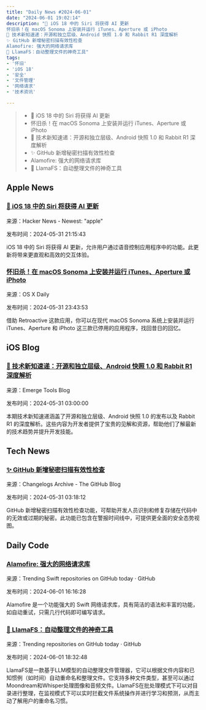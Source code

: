 ```yaml
---
title: "Daily News #2024-06-01"
date: "2024-06-01 19:02:14"
description: "🤯 iOS 18 中的 Siri 将获得 AI 更新
怀旧杀！在 macOS Sonoma 上安装并运行 iTunes、Aperture 或 iPhoto
🌟 技术新知速递：开源和独立层级、Android 快照 1.0 和 Rabbit R1 深度解析
✨ GitHub 新增秘密扫描有效性检查
Alamofire: 强大的网络请求库
🦙 LlamaFS：自动整理文件的神奇工具"
tags: 
- '怀旧'
- 'iOS 18'
- '安全'
- '文件管理'
- '网络请求'
- '技术资讯'

---
```


> - 🤯 iOS 18 中的 Siri 将获得 AI 更新
> - 怀旧杀！在 macOS Sonoma 上安装并运行 iTunes、Aperture 或 iPhoto
> - 🌟 技术新知速递：开源和独立层级、Android 快照 1.0 和 Rabbit R1 深度解析
> - ✨ GitHub 新增秘密扫描有效性检查
> - Alamofire: 强大的网络请求库
> - 🦙 LlamaFS：自动整理文件的神奇工具

## Apple News

### [🤯 iOS 18 中的 Siri 将获得 AI 更新](https://www.bloomberg.com/news/articles/2024-05-30/apple-ios-18-siri-ai-update-will-let-users-control-features-in-apps-with-voice)

来源：Hacker News - Newest: "apple"

发布时间：2024-05-31 21:15:43

iOS 18 中的 Siri 将获得 AI 更新，允许用户通过语音控制应用程序中的功能。此更新将带来更直观和高效的交互体验。

### [怀旧杀！在 macOS Sonoma 上安装并运行 iTunes、Aperture 或 iPhoto](https://osxdaily.com/2024/05/31/install-run-itunes-aperture-or-iphoto-in-macos-sonoma-with-retroactive/)

来源：OS X Daily

发布时间：2024-05-31 23:43:53

借助 Retroactive 这款应用，你可以在现代 macOS Sonoma 系统上安装并运行 iTunes、Aperture 和 iPhoto 这三款已停用的应用程序，找回昔日的回忆。

## iOS Blog

### [🌟 技术新知速递：开源和独立层级、Android 快照 1.0 和 Rabbit R1 深度解析](https://www.emergetools.com/newsletter/may-2024)

来源：Emerge Tools Blog

发布时间：2024-05-31 03:00:00

本期技术新知速递涵盖了开源和独立层级、Android 快照 1.0 的发布以及 Rabbit R1 的深度解析。这些内容为开发者提供了宝贵的见解和资源，帮助他们了解最新的技术趋势并提升开发技能。

## Tech News

### [✨ GitHub 新增秘密扫描有效性检查](https://github.blog/changelog/2024-05-30-secret-scanning-validity-checks-now-included-in-the-alert-timeline)

来源：Changelogs Archive - The GitHub Blog

发布时间：2024-05-31 03:18:12

GitHub 新增秘密扫描有效性检查功能，可帮助开发人员识别和修复存储在代码中的无效或过期的秘密。此功能已包含在警报时间线中，可提供更全面的安全态势视图。

## Daily Code

### [Alamofire: 强大的网络请求库](https://github.com/Alamofire/Alamofire)

来源：Trending Swift repositories on GitHub today · GitHub

发布时间：2024-06-01 16:16:28

Alamofire 是一个功能强大的 Swift 网络请求库，具有简洁的语法和丰富的功能，如自动重试，只需几行代码即可编写请求。

### [🦙 LlamaFS：自动整理文件的神奇工具](https://github.com/iyaja/llama-fs)

来源：Trending repositories on GitHub today · GitHub

发布时间：2024-06-01 18:32:48

LlamaFS是一款基于LLM模型的自动整理文件管理器，它可以根据文件内容和已知惯例（如时间）自动重命名和整理文件。它支持多种文件类型，甚至可以通过Moondream和Whisper处理图像和音频文件。LlamaFS在批处理模式下可以对目录进行整理，在监视模式下可以实时拦截文件系统操作并进行学习和预测，从而主动了解用户的重命名习惯。

